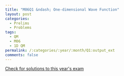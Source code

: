 ```yaml
---
title: "M06Q1 &ndash; One-dimensional Wave Function"
layout: post
categories:
  - Prelims
  - Problems
tags:
  - QM
  - M06
  - 1D QM
permalink: /:categories/:year/:month/Q1:output_ext
comments: false
---
```

<object data="2006M1Q.pdf" type="application/pdf" width="100%" height="500"></object>
<div class="message"><a href='https://princetonprelim.com/prelim/17/'>Check for solutions to this year's exam</a></div>